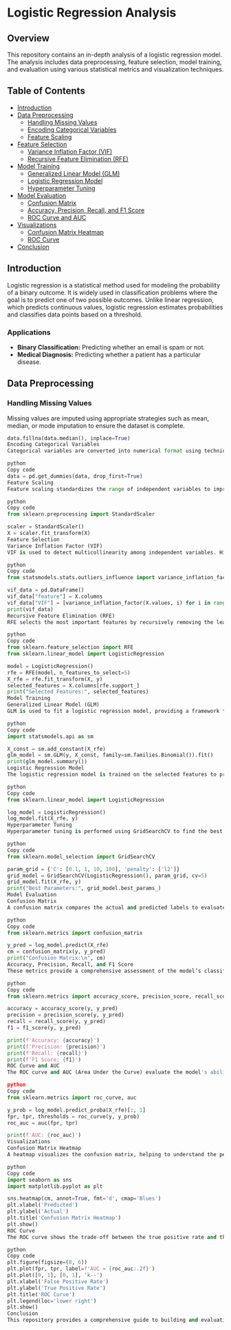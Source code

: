 # Logistic Regression Analysis

## Overview
This repository contains an in-depth analysis of a logistic regression model. The analysis includes data preprocessing, feature selection, model training, and evaluation using various statistical metrics and visualization techniques.

## Table of Contents
- [Introduction](#introduction)
- [Data Preprocessing](#data-preprocessing)
  - [Handling Missing Values](#handling-missing-values)
  - [Encoding Categorical Variables](#encoding-categorical-variables)
  - [Feature Scaling](#feature-scaling)
- [Feature Selection](#feature-selection)
  - [Variance Inflation Factor (VIF)](#variance-inflation-factor-vif)
  - [Recursive Feature Elimination (RFE)](#recursive-feature-elimination-rfe)
- [Model Training](#model-training)
  - [Generalized Linear Model (GLM)](#generalized-linear-model-glm)
  - [Logistic Regression Model](#logistic-regression-model)
  - [Hyperparameter Tuning](#hyperparameter-tuning)
- [Model Evaluation](#model-evaluation)
  - [Confusion Matrix](#confusion-matrix)
  - [Accuracy, Precision, Recall, and F1 Score](#accuracy-precision-recall-and-f1-score)
  - [ROC Curve and AUC](#roc-curve-and-auc)
- [Visualizations](#visualizations)
  - [Confusion Matrix Heatmap](#confusion-matrix-heatmap)
  - [ROC Curve](#roc-curve)
- [Conclusion](#conclusion)

## Introduction
Logistic regression is a statistical method used for modeling the probability of a binary outcome. It is widely used in classification problems where the goal is to predict one of two possible outcomes. Unlike linear regression, which predicts continuous values, logistic regression estimates probabilities and classifies data points based on a threshold.

### Applications
- **Binary Classification:** Predicting whether an email is spam or not.
- **Medical Diagnosis:** Predicting whether a patient has a particular disease.

## Data Preprocessing

### Handling Missing Values
Missing values are imputed using appropriate strategies such as mean, median, or mode imputation to ensure the dataset is complete.

```python
data.fillna(data.median(), inplace=True)
Encoding Categorical Variables
Categorical variables are converted into numerical format using techniques like One-Hot Encoding to make them suitable for logistic regression.

python
Copy code
data = pd.get_dummies(data, drop_first=True)
Feature Scaling
Feature scaling standardizes the range of independent variables to improve the performance and convergence of the logistic regression model.

python
Copy code
from sklearn.preprocessing import StandardScaler

scaler = StandardScaler()
X = scaler.fit_transform(X)
Feature Selection
Variance Inflation Factor (VIF)
VIF is used to detect multicollinearity among independent variables. High VIF values indicate that a variable is highly correlated with other variables, which can be problematic.

python
Copy code
from statsmodels.stats.outliers_influence import variance_inflation_factor

vif_data = pd.DataFrame()
vif_data["feature"] = X.columns
vif_data["VIF"] = [variance_inflation_factor(X.values, i) for i in range(len(X.columns))]
print(vif_data)
Recursive Feature Elimination (RFE)
RFE selects the most important features by recursively removing the least significant features and ranking them by importance.

python
Copy code
from sklearn.feature_selection import RFE
from sklearn.linear_model import LogisticRegression

model = LogisticRegression()
rfe = RFE(model, n_features_to_select=5)
X_rfe = rfe.fit_transform(X, y)
selected_features = X.columns[rfe.support_]
print("Selected Features:", selected_features)
Model Training
Generalized Linear Model (GLM)
GLM is used to fit a logistic regression model, providing a framework that generalizes linear regression to include binary outcomes.

python
Copy code
import statsmodels.api as sm

X_const = sm.add_constant(X_rfe)
glm_model = sm.GLM(y, X_const, family=sm.families.Binomial()).fit()
print(glm_model.summary())
Logistic Regression Model
The logistic regression model is trained on the selected features to predict the probability of the binary outcome.

python
Copy code
from sklearn.linear_model import LogisticRegression

log_model = LogisticRegression()
log_model.fit(X_rfe, y)
Hyperparameter Tuning
Hyperparameter tuning is performed using GridSearchCV to find the best model parameters and enhance model performance.

python
Copy code
from sklearn.model_selection import GridSearchCV

param_grid = {'C': [0.1, 1, 10, 100], 'penalty': ['l2']}
grid_model = GridSearchCV(LogisticRegression(), param_grid, cv=5)
grid_model.fit(X_rfe, y)
print("Best Parameters:", grid_model.best_params_)
Model Evaluation
Confusion Matrix
A confusion matrix compares the actual and predicted labels to evaluate the performance of the classification model.

python
Copy code
from sklearn.metrics import confusion_matrix

y_pred = log_model.predict(X_rfe)
cm = confusion_matrix(y, y_pred)
print("Confusion Matrix:\n", cm)
Accuracy, Precision, Recall, and F1 Score
These metrics provide a comprehensive assessment of the model’s classification performance.

python
Copy code
from sklearn.metrics import accuracy_score, precision_score, recall_score, f1_score

accuracy = accuracy_score(y, y_pred)
precision = precision_score(y, y_pred)
recall = recall_score(y, y_pred)
f1 = f1_score(y, y_pred)

print(f'Accuracy: {accuracy}')
print(f'Precision: {precision}')
print(f'Recall: {recall}')
print(f'F1 Score: {f1}')
ROC Curve and AUC
The ROC curve and AUC (Area Under the Curve) evaluate the model's ability to distinguish between classes.

python
Copy code
from sklearn.metrics import roc_curve, auc

y_prob = log_model.predict_proba(X_rfe)[:, 1]
fpr, tpr, thresholds = roc_curve(y, y_prob)
roc_auc = auc(fpr, tpr)

print(f'AUC: {roc_auc}')
Visualizations
Confusion Matrix Heatmap
A heatmap visualizes the confusion matrix, helping to understand the performance of the classification model.

python
Copy code
import seaborn as sns
import matplotlib.pyplot as plt

sns.heatmap(cm, annot=True, fmt='d', cmap='Blues')
plt.xlabel('Predicted')
plt.ylabel('Actual')
plt.title('Confusion Matrix Heatmap')
plt.show()
ROC Curve
The ROC curve shows the trade-off between the true positive rate and the false positive rate.

python
Copy code
plt.figure(figsize=(8, 6))
plt.plot(fpr, tpr, label=f'AUC = {roc_auc:.2f}')
plt.plot([0, 1], [0, 1], 'k--')
plt.xlabel('False Positive Rate')
plt.ylabel('True Positive Rate')
plt.title('ROC Curve')
plt.legend(loc='lower right')
plt.show()
Conclusion
This repository provides a comprehensive guide to building and evaluating a logistic regression model. By following the steps outlined, you can develop a robust model for binary classification tasks and assess its performance using various statistical metrics and visualization techniques.
